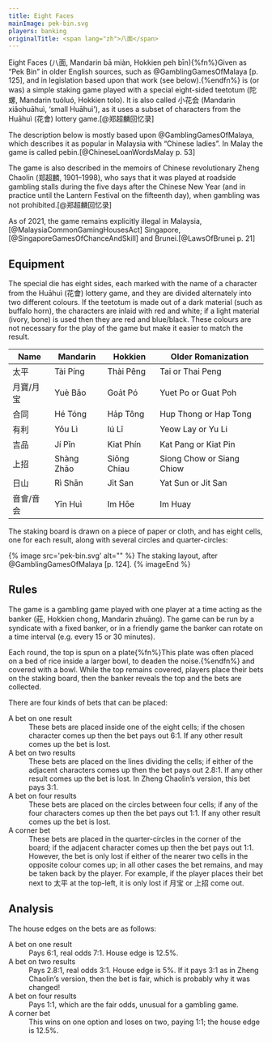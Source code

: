 ```yaml
---
title: Eight Faces
mainImage: pek-bin.svg
players: banking
originalTitle: <span lang="zh">八面</span>
---
```


<p class="lead">
Eight Faces (<span lang="zh" class="aka">八面</span>, Mandarin <span lang="cmn-Latn-pinyin" class="aka">bā miàn</span>, Hokkien <span lang="nan-Latn" class="aka">peh bīn</span>){%fn%}Given as “<span class="aka">Pek Bin</span>” in older English sources, such as @GamblingGamesOfMalaya [p. 125], and in legislation based upon that work (see below).{%endfn%} is (or was) a simple staking game played with a special eight-sided teetotum (<span lang="zh">陀螺</span>, Mandarin <span lang="cmn-Latn">tuóluó</span>, Hokkien <span lang="nan-Latn">tolo</span>). It is also called <span lang="zh" class="aka">小花会</span> (Mandarin <span lang="cmn-Latn-pinyin" class="aka">xiǎohuāhuì</span>, ‘small <span class="noun" lang="cmn-Latn">Huāhuì</span>’), as it uses a subset of characters from the <span class="noun" lang="cmn-Latn">Huāhuì</span> (<span lang="zh">花會</span>) lottery game.[@郑超麟回忆录]
</p>

<!-- excerpt -->

The description below is mostly based upon @GamblingGamesOfMalaya, which describes it as popular in Malaysia with “Chinese ladies”. In Malay the game is called <span lang="ms" class="aka">pebin</span>.[@ChineseLoanWordsMalay p. 53]

The game is also described in the memoirs of Chinese revolutionary <span class="noun" lang="cmn-Latn-pinyin">Zheng Chaolin</span> (<span lang="zh">郑超麟</span>, 1901–1998), who says that it was played at roadside gambling stalls during the five days after the Chinese New Year (and in practice until the Lantern Festival on the fifteenth day), when gambling was not prohibited.[@郑超麟回忆录]

As of 2021, the game remains explicitly illegal in Malaysia,[@MalaysiaCommonGamingHousesAct] Singapore,[@SingaporeGamesOfChanceAndSkill] and Brunei.[@LawsOfBrunei p. 21]

## Equipment

The special die has eight sides, each marked with the name of a character from the <span class="noun" lang="cmn-Latn">Huāhuì</span> (<span lang="zh">花會</span>) lottery game, and they are divided alternately into two different colours. If the teetotum is made out of a dark material (such as buffalo horn), the characters are inlaid with red and white; if a light material (ivory, bone) is used then they are red and blue/black. These colours are not necessary for the play of the game but make it easier to match the result.

<table class="table">
    <thead>
        <tr>
            <th>Name</th>
            <th>Mandarin</th>
            <th>Hokkien</th>
            <th>Older Romanization</th>
        </tr>
    </thead>
    <tbody class="table-group-divider">
        <tr class="red">
            <td><span lang="zh">太平</span></td>
            <td><span class="noun" lang="cmn-Latn">Tài Píng</span></td>
            <td><span class="noun" lang="nan-Latn">Thài Pêng</span></td>
            <td>Tai or Thai Peng</td>
        </tr>
        <tr class="blue">
            <td><span lang="zh-Hant">月寶</span>/<span lang="zh-Hans">月宝</span></td>
            <td><span class="noun" lang="cmn-Latn">Yuè Bǎo</span></td>
            <td><span class="noun" lang="nan-Latn">Goa̍t Pó</span></td>
            <td>Yuet Po or Guat Poh</td>
        </tr>
        <tr class="red">
            <td><span lang="zh">合同</span></td>
            <td><span class="noun" lang="cmn-Latn">Hé Tóng</span></td>
            <td><span class="noun" lang="nan-Latn">Ha̍p Tông</span></td>
            <td>Hup Thong or Hap Tong</td>
        </tr>
        <tr class="blue">
            <td><span lang="zh">有利</span></td>
            <td><span class="noun" lang="cmn-Latn">Yǒu Lì</span></td>
            <td><span class="noun" lang="nan-Latn">Iú Lī</span></td>
            <td>Yeow Lay or Yu Li</td>
        </tr>
        <tr class="red">
            <td><span lang="zh">吉品</span></td>
            <td><span class="noun" lang="cmn-Latn">Jí Pǐn</span></td>
            <td><span class="noun" lang="nan-Latn">Kiat Phín</span></td>
            <td>Kat Pang or Kiat Pin</td>
        </tr>
        <tr class="blue">
            <td><span lang="zh">上招</span></td>
            <td><span class="noun" lang="cmn-Latn">Shàng Zhāo</span></td>
            <td><span class="noun" lang="nan-Latn">Siōng Chiau</span></td>
            <td>Siong Chow or Siang Chiow</td>
        </tr>
        <tr class="red">
            <td><span lang="zh">日山</span></td>
            <td><span class="noun" lang="cmn-Latn">Rì Shān</span></td>
            <td><span class="noun" lang="nan-Latn">Ji̍t San</span></td>
            <td>Yat Sun or Jit San</td>
        </tr>
        <tr class="blue">
            <td><span lang="zh-Hant">音會</span>/<span lang="zh-Hans">音会</span></td>
            <td><span class="noun" lang="cmn-Latn">Yīn Huì</span></td>
            <td><span class="noun" lang="nan-Latn">Im Hōe</span></td>
            <td>Im Huay</td>
        </tr>
    </tbody>
</table>

The staking board is drawn on a piece of paper or cloth, and has eight cells,
one for each result, along with several circles and quarter-circles:

{% image src='pek-bin.svg' alt="" %}
The staking layout, after @GamblingGamesOfMalaya [p. 124].
{% imageEnd %}

## Rules

The game is a gambling game played with one player at a time acting as the banker (莊, Hokkien <span lang="nan-Latn">chong</span>, Mandarin <span lang="cmn-Latn">zhuāng</span>). The game can be run by a syndicate with a fixed banker, or in a friendly game the banker can rotate on a time interval (e.g.  every 15 or 30 minutes).

Each round, the top is spun on a plate{%fn%}This plate was often placed on a bed of rice inside a larger bowl, to deaden the noise.{%endfn%} and covered with a bowl. While the top remains covered, players place their bets on the staking board, then the banker reveals the top and the bets are collected.

There are four kinds of bets that can be placed:

<dl>
<dt>A bet on one result</dt>
<dd>These bets are placed inside one of the eight cells; if the chosen character comes up then the bet pays out 6&ratio;1. If any other result comes up the bet is lost.</dd>
<dt>A bet on two results</dt>
<dd>These bets are placed on the lines dividing the cells; if either of the adjacent characters comes up then the bet pays out 2.8&ratio;1. If any other result comes up the bet is lost. In <span class="noun" lang="cmn-Latn-pinyin">Zheng Chaolin</span>’s version, this bet pays 3&ratio;1.</dd>
<dt>A bet on four results</dt>
<dd>These bets are placed on the circles between four cells; if any of the four characters comes up then the bet pays out 1&ratio;1. If any other result comes up the bet is lost.</dd>
<dt>A corner bet</dt>
<dd>These bets are placed in the quarter-circles in the corner of the board; if the adjacent character comes up then the bet pays out 1&ratio;1. However, the bet is only lost if either of the nearer two cells in the opposite colour comes up; in all other cases the bet remains, and may be taken back by the player. For example, if the player places their bet next to <span lang="zh" class="red">太平</span> at the top-left, it is only lost if <span lang="zh" class="blue">月宝</span> or <span lang="zh" class="blue">上招</span> come out.</dd>
</dl>

## Analysis

The house edges on the bets are as follows:

<dl>
<dt>A bet on one result</dt>
<dd>Pays 6&ratio;1, real odds 7&ratio;1. House edge is 12.5%.</dd>
<dt>A bet on two results</dt>
<dd>Pays 2.8&ratio;1, real odds 3&ratio;1. House edge is 5%. If it pays 3&ratio;1 as in <span class="noun" lang="cmn-Latn-pinyin">Zheng Chaolin</span>’s version, then the bet is fair, which is probably why it was changed!</dd>
<dt>A bet on four results</dt>
<dd>Pays 1&ratio;1, which are the fair odds, unusual for a gambling game.</dd>
<dt>A corner bet</dt>
<dd>This wins on one option and loses on two, paying 1&ratio;1; the house edge is 12.5%.</dd>
</dl>
